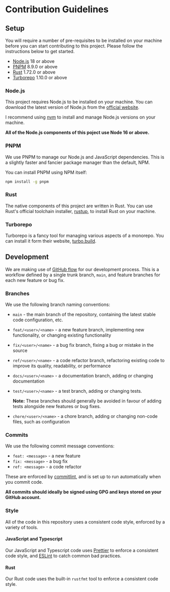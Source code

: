 # Contribution Guidelines

## Setup

You will require a number of pre-requisites to be installed on your machine before you can start
contributing to this project. Please follow the instructions below to get started.

- [Node.js](https://nodejs.org/en/) 18 or above
- [PNPM](https://pnpm.io/) 8.9.0 or above
- [Rust](https://www.rust-lang.org/) 1.72.0 or above
- [Turborepo](https://turbo.build/repo) 1.10.0 or above

### Node.js

This project requires Node.js to be installed on your machine. You can download the latest version
of Node.js from the [official website](https://nodejs.org/en/).

I recommend using [nvm](https://github.com/nvm-sh/nvm) to install and manage Node.js versions on
your machine.

**All of the Node.js components of this poject use Node 16 or above.**

### PNPM

We use PNPM to manage our Node.js and JavaScript dependencies. This is a slightly faster and fancier
package manager than the default, NPM.

You can install PNPM using NPM itself:

```sh
npm install -g pnpm
```

### Rust

The native components of this project are written in Rust. You can use Rust's official toolchain
installer, [rustup](https://rustup.rs/), to install Rust on your machine.

### Turborepo

Turborepo is a fancy tool for managing various aspects of a monorepo. You can install it form their
website, [turbo.build](https://turbo.build/repo).

## Development

We are making use of [GitHub flow](https://docs.github.com/en/get-started/quickstart/github-flow)
for our development process. This is a workflow defined by a single trunk branch, `main`, and
feature branches for each new feature or bug fix.

### Branches

We use the following branch naming conventions:

- `main` - the main branch of the repository, containing the latest stable code configuration, etc.
- `feat/<user>/<name>` - a new feature branch, implementing new functionality, or changing existing
  functionality
- `fix/<user>/<name>` - a bug fix branch, fixing a bug or mistake in the source
- `ref/<user>/<name>` - a code refactor branch, refactoring existing code to improve its quality,
  readability, or performance
- `docs/<user>/<name>` - a documentation branch, adding or changing documentation
- `test/<user>/<name>` - a test branch, adding or changing tests.

  **Note:** These branches should generally be avoided in favour of adding tests alongside new
  features or bug fixes.

- `chore/<user>/<name>` - a chore branch, adding or changing non-code files, such as configuration

### Commits

We use the following commit message conventions:

- `feat: <message>` - a new feature
- `fix: <message>` - a bug fix
- `ref: <message>` - a code refactor

These are enforced by [commitlint](https://commitlint.js.org/), and is set up to run automatically
when you commit code.

**All commits should ideally be signed using GPG and keys stored on your GitHub account.**

### Style

All of the code in this repository uses a consistent code style, enforced by a variety of tools.

#### JavaScript and Typescript

Our JavaScript and Typescript code uses [Prettier](https://prettier.io/) to enforce a consistent
code style, and [ESLint](https://eslint.org/) to catch common bad practices.

#### Rust

Our Rust code uses the built-in `rustfmt` tool to enforce a consistent code style.
